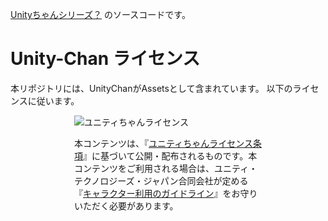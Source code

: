 
[Unityちゃんシリーズ？](http://qiita.com/mokemokechicken/items/c7b6e96af3ff9cb6c5af) のソースコードです。




Unity-Chan ライセンス
================

本リポジトリには、UnityChanがAssetsとして含まれています。
以下のライセンスに従います。

<div style="width: 300; margin: auto;"><div><img src="http://unity-chan.com/images/imageLicenseLogo.png" alt="ユニティちゃんライセンス"><p>本コンテンツは、『<a href="http://unity-chan.com/download/license.html" target="_blank">ユニティちゃんライセンス条項</a>』に基づいて公開・配布されるものです。本コンテンツをご利用される場合は、ユニティ・テクノロジーズ・ジャパン合同会社が定める『<a href="http://unity-chan.com/download/guideline.html" target="_blank">キャラクター利用のガイドライン</a>』をお守りいただく必要があります。</p></div></div>